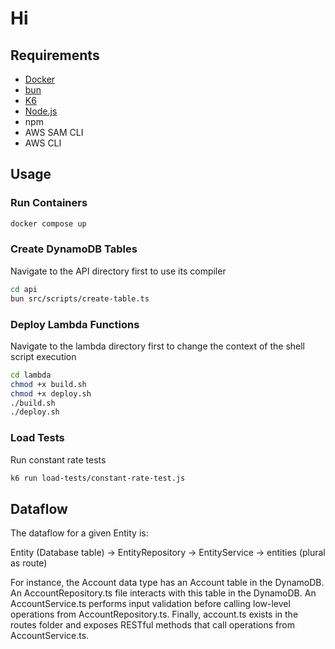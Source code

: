# Hi

## Requirements

- [Docker](https://www.docker.com)
- [bun](https://bun.sh/)
- [K6](https://k6.io/)
- [Node.js](https://nodejs.org/en)
- npm
- AWS SAM CLI
- AWS CLI

## Usage

### Run Containers

```sh
docker compose up
```

### Create DynamoDB Tables

Navigate to the API directory first to use its compiler

```sh
cd api
bun src/scripts/create-table.ts
```

### Deploy Lambda Functions

Navigate to the lambda directory first to change the context of the shell script execution

```sh
cd lambda
chmod +x build.sh
chmod +x deploy.sh
./build.sh
./deploy.sh
```

### Load Tests

Run constant rate tests

```sh
k6 run load-tests/constant-rate-test.js
```

## Dataflow

The dataflow for a given Entity is:

Entity (Database table) -> EntityRepository -> EntityService -> entities (plural as route)

For instance, the Account data type has an Account table in the DynamoDB. An AccountRepository.ts file interacts with this table in the DynamoDB. An AccountService.ts performs input validation before calling low-level operations from AccountRepository.ts. Finally, account.ts exists in the routes folder and exposes RESTful methods that call operations from AccountService.ts.
